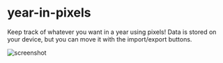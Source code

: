 # year-in-pixels

Keep track of whatever you want in a year using pixels! Data is stored on your device, but you can move it with the import/export buttons.

![screenshot](https://github.com/user-attachments/assets/b9dda82d-503b-4bb0-a0c3-f9d7df671cc7)
